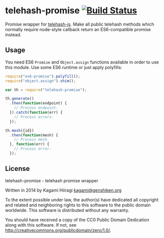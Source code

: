 # telehash-promise [![Build Status](https://travis-ci.org/nekogrid/telehash-promise.svg?branch=master)](https://travis-ci.org/nekogrid/telehash-promise)

Promise wrapper for [telehash-js](https://github.com/telehash/telehash-js). Make all public telehash methods which normally require node-style callback return an ES6-compatible promise instead.

## Usage

You need ES6 `Promise` and `Object.assign` functions available in order to use this module. Use some ES6 runtime or just apply polyfills:

```js
require("es6-promise").polyfill();
require("object.assign").shim();
```

```js
var th = require("telehash-promise");

th.generate()
  .then(function(endpoint) {
    // Process endpoint.
  }).catch(function(err) {
    // Process errors.
  });

th.mesh({id})
  .then(function(mesh) {
    // Process mesh.
  }, function(err) {
    // Process error.
  });
```

## License

telehash-promise - telehash promise wrapper

Written in 2014 by Kagami Hiiragi <kagami@genshiken.org>

To the extent possible under law, the author(s) have dedicated all copyright and related and neighboring rights to this software to the public domain worldwide. This software is distributed without any warranty.

You should have received a copy of the CC0 Public Domain Dedication along with this software. If not, see <http://creativecommons.org/publicdomain/zero/1.0/>.
